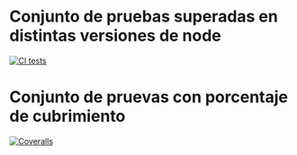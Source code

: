 # Conjunto de pruebas superadas en distintas versiones de node

[![CI tests](https://github.com/ULL-ESIT-INF-DSI-2425/prct06-generics-solid-AlejandroBarretoRamallo/actions/workflows/ci.yml/badge.svg)](https://github.com/ULL-ESIT-INF-DSI-2425/prct06-generics-solid-AlejandroBarretoRamallo/actions/workflows/ci.yml)

# Conjunto de pruevas con porcentaje de cubrimiento

[![Coveralls](https://github.com/ULL-ESIT-INF-DSI-2425/prct06-generics-solid-AlejandroBarretoRamallo/actions/workflows/coveralls.yml/badge.svg)](https://github.com/ULL-ESIT-INF-DSI-2425/prct06-generics-solid-AlejandroBarretoRamallo/actions/workflows/coveralls.yml)